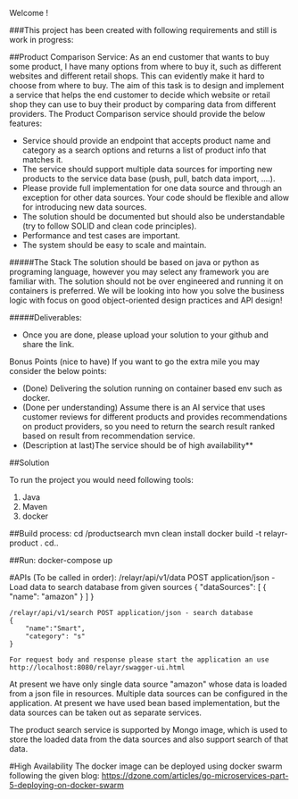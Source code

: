 Welcome !

###This project has been created with following requirements and still is work in progress:

##Product Comparison Service:
As an end customer that wants to buy some product, I have many options from where to buy it, such as different websites and
different retail shops. This can evidently make it hard to choose from where to buy.
The aim of this task is to design and implement a service that helps the end customer to decide which website or retail shop
they can use to buy their product by comparing data from different providers.
The Product Comparison service should provide the below features:
- Service should provide an endpoint that accepts product name and category as a search options and returns a list of
product info that matches it.
- The service should support multiple data sources for importing new products to the service data base (push, pull, batch
data import, ....).
- Please provide full implementation for one data source and through an exception for other data sources. Your code
should be flexible and allow for introducing new data sources.
- The solution should be documented but should also be understandable (try to follow SOLID and clean code principles).
- Performance and test cases are important.
- The system should be easy to scale and maintain.

#####The Stack
The solution should be based on java or python as programing language, however you may select any framework you are
familiar with. The solution should not be over engineered and running it on containers is preferred. We will be looking into how
you solve the business logic with focus on good object-oriented design practices and API design!

#####Deliverables:
- Once you are done, please upload your solution to your github and share the link.

Bonus Points (nice to have)
If you want to go the extra mile you may consider the below points:
- (Done) Delivering the solution running on container based env such as docker.
- (Done per understanding) Assume there is an AI service that uses customer reviews for different products and provides recommendations on
product providers, so you need to return the search result ranked based on result from recommendation service.
- (Description at last)The service should be of high availability**

##Solution

To run the project you would need following tools:
1. Java
2. Maven
3. docker

##Build process:
    cd /productsearch
    mvn clean install
    docker build -t relayr-product .
    cd..

##Run:
    docker-compose up

#APIs (To be called in order):
    /relayr/api/v1/data POST application/json - Load data to search database from given sources
    {
      "dataSources": [
        {
          "name": "amazon"
        }
      ]
    }
    
    /relayr/api/v1/search POST application/json - search database
    {
    	"name":"Smart",
    	"category": "s"
    }

    For request body and response please start the application an use 
    http://localhost:8080/relayr/swagger-ui.html

At present we have only single data source "amazon" whose data is loaded from a json file in resources.
Multiple data sources can be configured in the application. At present we have used bean based implementation,
 but the data sources can be taken out as separate services.

The product search service is supported by Mongo image, which is used to store the loaded data from the data sources and
also support search of that data.

#High Availability
The docker image can be deployed using docker swarm following the given blog:
https://dzone.com/articles/go-microservices-part-5-deploying-on-docker-swarm